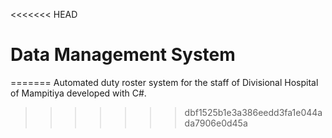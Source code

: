 <<<<<<< HEAD
# Data Management System
=======
Automated duty roster system for the staff of Divisional Hospital of Mampitiya developed with C#.
>>>>>>> dbf1525b1e3a386eedd3fa1e044ada7906e0d45a
